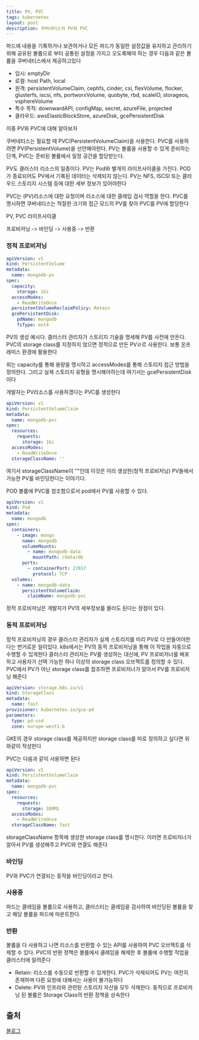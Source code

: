 ```yaml
---
title: PV, PVC
tags: kubernetes
layout: post
description: 쿠버네티스의 PV와 PVC
---
```


파드에 내용을 기록하거나 보관하거나 모든 파드가 동일한 설정값을 유지하고 관리하기 위해 공유된 볼륨으로 부터 공통된 설정을 가지고 오도록해야 하는 경우 다음과 같은 볼륨을 쿠버네티스에서 제공하고있다

- 임시: emptyDir
- 로컬: host Path, local
- 원격: persistentVolumeClaim, cephfs, cinder, csi, flexVolume, flocker, glusterfs, iscsi, nfs, portworxVolume, quobyte, rbd, scaleIO, storageos, vsphereVolume
- 특수 목적: downwardAPI, configMap, secret, azureFile, projected
- 클라우드: awsElasticBlockStore, azureDisk, gcePersistentDisk

이중 PV와 PVC에 대해 알아보자

쿠버네티스는 필요할 때 PVC(PersistentVolumeClaim)을 사용한다. PVC를 사용하려면 PV(PersistentVolume)을 선언해야한다. PV는 볼륨을 사용할 수 있게 준비하는 단계, PVC는 준비된 볼륨에서 일정 공간을 할당받는다.

PV도 클러스터 리소스의 일종이다. PV는 Pod와 별개의 라이프사이클을 가진다. POD가 종료되어도 PV에서 기록된 데이터는 삭제되지 않는다. PV는 NFS, ISCSI 또는 클라우드 스토리지 시스템 등에 대한 세부 정보가 있어야한다

PVC는 (PV)리소스에 대한 요청이며 리소스에 대한 클레임 검사 역할을 한다. PVC를 명시하면 쿠버네티스는 적절한 크기와 접근 모드의 PV를 찾아 PVC를 PV에 할당한다

PV, PVC 라이프사이클

프로비저닝 -> 바인딩 -> 사용중 -> 반환

### 정적 프로비저닝

```yaml
apiVersion: v1
kind: PersistentVolume
metadata:
  name: mongodb-pv
spec:
  capacity:
    storage: 1Gi
  accessModes:
    - ReadWriteOnce
  persistentVolumeReclaimPolicy: Retain
  gcePersistentDisk:
    pdName: mongodb
    fsType: ext4
```

PV의 생성 예시다. 클러스터 관리자가 스토리지 기술을 명세해 PV를 사전에 만든다. PVC의 storage class를 지정하지 않으면 정적으로 만든 PVㄹ르 사용한다. 보통 온프레미스 환경에 활용한다

위는 capacity를 통해 용량을 명시하고 accessModes를 통해 스토리지 접근 방법을 정의한다. 그리고 실제 스토리지 유형을 명시해야하는데 여기서는 gcePersistentDisk이다

개발자는 PV리소스를 사용하겠다는 PVC를 생성한다

```yaml
apiVersion: v1
kind: PersistentVolumeClaim
metadata:
  name: mongodb-pvc
spec:
  resources:
    requests:
      storage: 1Gi
  accessModes:
    - ReadWriteOnce
  storageClassName: ''
```

여기서 storageClassName이 ""인데 이것은 미리 생성한(정적 프로비저닝) PV들에서 가능한 PV를 바인딩한다는 이야기다.

POD 볼륨에 PVC를 참조함으로서 pod에서 PV를 사용할 수 있다.

```yaml
apiVersion: v1
kind: Pod
metadata:
  name: mongodb
spec:
  containers:
    - image: mongo
      name: mongodb
      volumeMounts:
        - name: mongodb-data
          mountPath: /data/db
      ports:
        - containerPort: 27017
          protocol: TCP
  volumes:
    - name: mongodb-data
      persistentVolumeClaim:
        claimName: mongodb-pvc
```

정적 프로비저닝은 개발자가 PV의 세부정보를 몰라도 된다는 장점이 있다.

### 동적 프로비저닝

정적 프로비저닝의 경우 클러스터 관리자가 실제 스토리지를 미리 PV로 다 만들어야한다는 번거로운 일이있다. k8s에서는 PV의 동적 프로비저닝을 통해 이 작업을 자동으로 수행할 수 있게한다 클러스터 관리자는 PV를 생성하는 대신에, PV 프로비저너를 배포하고 사용자가 선택 가능한 하나 이상의 storage class 오브젝트를 정의할 수 있다. PVC에서 PV가 아닌 storage class를 참조하면 프로비저너가 알아서  PV를 프로비저닝 해준다

```yaml
apiVersion: storage.k8s.io/v1
kind: StorageClass
metadata:
  name: fast
provisioner: kubernetes.io/gce-pd
parameters:
  type: pd-ssd
  zone: europe-west1-b
```

GKE의 경우 storage class를 제공하지만 storage class를 따로 정의하고 싶다면 위와같이 작성한다

PVC는 다음과 같이 사용하면 된다

```yaml
apiVersion: v1
kind: PersistentVolumeClaim
metadata:
  name: mongodb-pvc
spec:
  resources:
    requests:
      storage: 100Mi
  accessModes:
    - ReadWriteOnce
  storageClassName: fast
```

storageClassName 항목에 생성한 storage class를 명시한다. 이러면 프로비저너가 알아서 PV를 생성해주고 PVC와 연결도 해준다

### 바인딩

PV와 PVC가 연결되는 동작을 바인딩이라고 한다.

### 사용중

파드는 클레임을 볼륨으로 사용하고, 클러스터는 클레임을 검사하여 바인딩된 볼륨을 찾고 해당 볼륨을 파드에 마운트한다.

### 반환

볼륨을 다 사용하고 나면 리소스를 반환할 수 있는 API를 사용하여 PVC 오브젝트를 삭제할 수 있다. PVC의 반환 정책은 볼륨에서 클레임을 해제한 후 볼륨에 수행할 작업을 클러스터에 알려준다

- Retain: 리소스를 수동으로 반환할 수 있게한다. PVC가 삭제되어도 PV는 여전히 존재하며 다른 요청에 대해서는 사용이 불가능하다
- Delete: PV와 인프라와 관련된 스토리지 자산을 모두 삭제한다. 동적으로 프로비저닝 된 볼륨은 Storage Class의 반환 정책을 상속한다



## 출처

[블로그](https://velog.io/@hoonki/%EC%BF%A0%EB%B2%84%EB%84%A4%ED%8B%B0%EC%8A%A4k8s-Persistent-Storage%EB%9E%80)